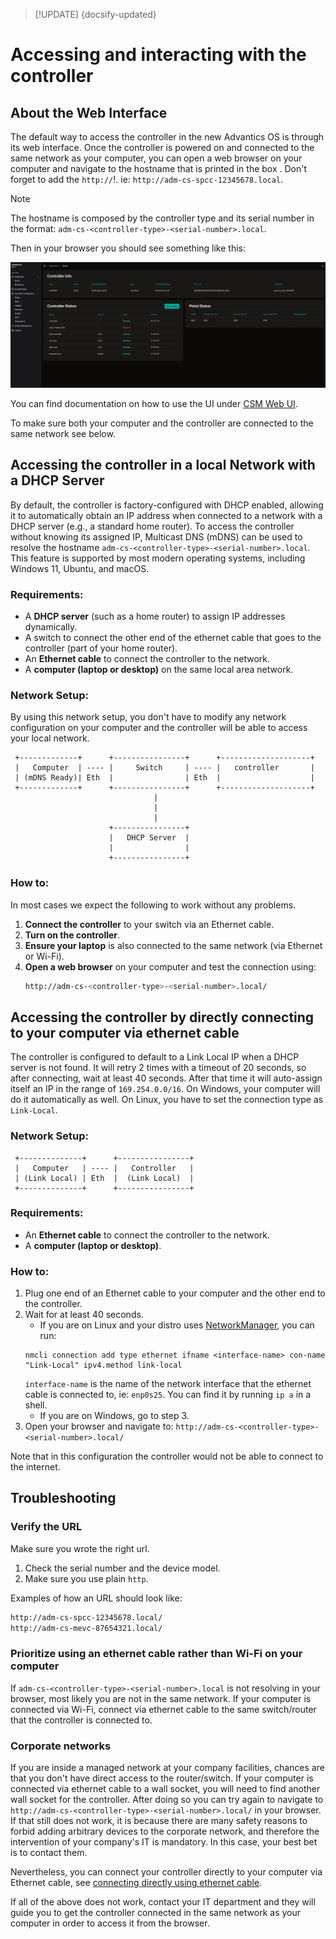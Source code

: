 > [!UPDATE] {docsify-updated}

# Accessing and interacting with the controller

## About the Web Interface

The default way to access the controller in the new Advantics OS is through its web interface. Once the controller is powered on and connected to the same network as your computer, you can open a web browser on your computer and navigate to the hostname that is printed in the box . Don't forget to add the `http://`!. ie: `http://adm-cs-spcc-12345678.local`.

> [!NOTE]
> The hostname is composed by the controller type and its serial number in the format: `adm-cs-<controller-type>-<serial-number>.local`.

Then in your browser you should see something like this:

![CSM Web UI landing page](./images/csm-ui-dashboard-status.png ":size=80%")

You can find documentation on how to use the UI under [CSM Web UI](charge-controllers/advantics_os/csm-web-ui.md).

To make sure both your computer and the controller are connected to the same network see below.

## Accessing the controller in a local Network with a DHCP Server

By default, the controller is factory-configured with DHCP enabled, allowing it to automatically obtain an IP address when connected to a network with a DHCP server (e.g., a standard home router). To access the controller without knowing its assigned IP, Multicast DNS (mDNS) can be used to resolve the hostname `adm-cs-<controller-type>-<serial-number>.local`. This feature is supported by most modern operating systems, including Windows 11, Ubuntu, and macOS.

### **Requirements:**

- A **DHCP server** (such as a home router) to assign IP addresses dynamically.
- A switch to connect the other end of the ethernet cable that goes to the controller (part of your home router).
- An **Ethernet cable** to connect the controller to the network.
- A **computer (laptop or desktop)** on the same local area network.

### Network Setup:

By using this network setup, you don't have to modify any network configuration on your computer and the controller will be able to access your local network.

```
 +-------------+      +----------------+      +--------------------+
 |   Computer  | ---- |     Switch     | ---- |   controller       |
 | (mDNS Ready)| Eth  |                | Eth  |                    |
 +-------------+      +----------------+      +--------------------+
                                |
                                |
                                |
                      +----------------+
                      |   DHCP Server  |
                      |                |
                      +----------------+
```

### How to:

In most cases we expect the following to work without any problems.

1. **Connect the controller** to your switch via an Ethernet cable.
2. **Turn on the controller**.
3. **Ensure your laptop** is also connected to the same network (via Ethernet or Wi-Fi).
4. **Open a web browser** on your computer and test the connection using:
   ```sh
   http://adm-cs-<controller-type>-<serial-number>.local/
   ```

## Accessing the controller by directly connecting to your computer via ethernet cable

The controller is configured to default to a Link Local IP when a DHCP server is not found. It will retry 2 times with a timeout of 20 seconds, so after connecting, wait at least 40 seconds. After that time it will auto-assign itself an IP in the range of `169.254.0.0/16`. On Windows, your computer will do it automatically as well. On Linux, you have to set the connection type as `Link-Local`.

### **Network Setup:**

```
 +--------------+      +----------------+
 |   Computer   | ---- |   Controller   |
 | (Link Local) | Eth  |  (Link Local)  |
 +--------------+      +----------------+
```

### **Requirements:**

- An **Ethernet cable** to connect the controller to the network.
- A **computer (laptop or desktop)**.

### How to:

1. Plug one end of an Ethernet cable to your computer and the other end to the controller.
2. Wait for at least 40 seconds.
   - If you are on Linux and your distro uses [NetworkManager](https://networkmanager.dev/), you can run:
   ```
   nmcli connection add type ethernet ifname <interface-name> con-name "Link-Local" ipv4.method link-local
   ```
   `interface-name` is the name of the network interface that the ethernet cable is connected to, ie: `enp0s25`. You can find it by running `ip a` in a shell.
   - If you are on Windows, go to step 3.
3. Open your browser and navigate to: `http://adm-cs-<controller-type>-<serial-number>.local/`

Note that in this configuration the controller would not be able to connect to the internet.

## Troubleshooting

### Verify the URL

Make sure you wrote the right url.

1. Check the serial number and the device model.
2. Make sure you use plain `http`.

Examples of how an URL should look like:

```sh
http://adm-cs-spcc-12345678.local/
http://adm-cs-mevc-87654321.local/
```

### Prioritize using an ethernet cable rather than Wi-Fi on your computer

If `adm-cs-<controller-type>-<serial-number>.local` is not resolving in your browser, most likely you are not in the same network. If your computer is connected via Wi-Fi, connect via ethernet cable to the same switch/router that the controller is connected to.

### Corporate networks

If you are inside a managed network at your company facilities, chances are that you don't have direct access to the router/switch. If your computer is connected via ethernet cable to a wall socket, you will need to find another wall socket for the controller. After doing so you can try again to navigate to `http://adm-cs-<controller-type>-<serial-number>.local/` in your browser. If that still does not work, it is because there are many safety reasons to forbid adding arbitrary devices to the corporate network, and therefore the intervention of your company's IT is mandatory. In this case, your best bet is to contact them.

Nevertheless, you can connect your controller directly to your computer via Ethernet cable, see [connecting directly using ethernet cable](charge-controllers/advantics_os/connecting.md?id=connect-directly-the-controller-to-your-computer-via-ethernet-cable).

If all of the above does not work, contact your IT department and they will guide you to get the controller connected in the same network as your computer in order to access it from the browser.
